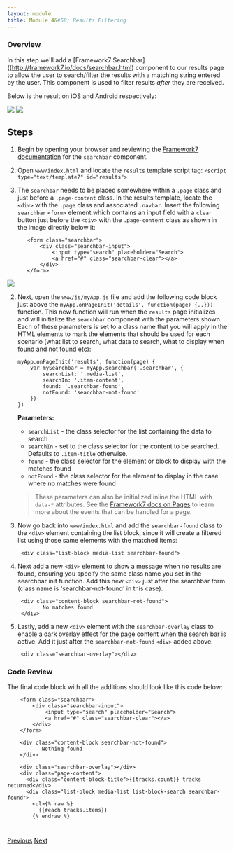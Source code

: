 ```yaml
---
layout: module
title: Module 4&#58; Results Filtering
---
```


### Overview
In this step we'll add a [Framework7 Searchbar]((http://framework7.io/docs/searchbar.html) component to our results page to allow the user to search/filter the results with a matching string
entered by the user. This component is used to filter results *after* they are received. 

Below is the result on iOS and Android respectively:

   <img class="screenshot-md2" src="images/ios-searchbar.png"/>
   <img class="screenshot-md2" src="images/android-searchbar.png"/>
    
## Steps
1. Begin by opening your browser and reviewing the [Framework7 documentation](http://framework7.io/docs/searchbar.html) for the `searchbar` component.
1. Open `www/index.html` and locate the `results` template script tag:
            ```
            <script type="text/template7" id="results">
            ```

2. The `searchbar` needs to be placed somewhere within a `.page` class and just before a `.page-content` class. In the results template, locate the `<div>` with the `.page` class and associated `.navbar`. 
Insert the following `searchbar` `<form>` element which contains an input field with a `clear` button just 
before the `<div>` with the `.page-content` class as shown in the image directly below it:

          <form class="searchbar">
              <div class="searchbar-input">
                  <input type="search" placeholder="Search">
                  <a href="#" class="searchbar-clear"></a>
              </div>      
          </form>

  <img class="screenshot2" src="images/search-loc.png"/>
  
2. Next, open the `www/js/myApp.js` file and add the following code block just above the `myApp.onPageInit('details', function(page) {..}))` function. 
This new function will run when the `results` page initializes and will initialize the `searchbar` component
with the parameters shown. Each of these parameters is set to a class name that you will apply in the HTML
elements to mark the elements that should be used for each scenario (what list to search, what data to search, 
what to display when found and not found etc): 

       myApp.onPageInit('results', function(page) {
           var mySearchbar = myApp.searchbar('.searchbar', {
               searchList: '.media-list',
               searchIn: '.item-content',
               found: '.searchbar-found',
               notFound: 'searchbar-not-found'
           })
       })   

   **Parameters:**
   - `searchList` - the class selector for the list containing the data to search
   - `searchIn` - set to the class selector for the content to be searched. Defaults to `.item-title` otherwise.
   - `found` - the class selector for the element or block to display with the matches found
   - `notFound` - the class selector for the element to display in the case where no matches were found
   
   >These parameters can also be initialized inline the HTML with `data-*` attributes. 
  See the [Framework7 docs on Pages](http://framework7.io/docs/pages.html) to learn more about the events that can be handled for a page.

3. Now go back into `www/index.html`  and add the `searchbar-found` class to the `<div>` element containing 
the list block, since it will create a filtered list using those same elements with the matched items:

        <div class="list-block media-list searchbar-found">
        
4. Next add a new `<div>` element to show a message when no results are found, ensuring you specify the same class name you set in the 
searchbar init function. Add this new `<div>` just after the searchbar form (class name is 'searchbar-not-found' in this case).

        <div class="content-block searchbar-not-found">
               No matches found
        </div>

2. Lastly, add a new `<div>` element with the `searchbar-overlay` class to enable a dark overlay effect for the page content when the search bar is active. 
Add it just after the `searchbar-not-found` `<div>` added above.

        <div class="searchbar-overlay"></div>

### Code Review
The final code block with all the additions should look like this code below:

        <form class="searchbar">
            <div class="searchbar-input">
                <input type="search" placeholder="Search">
                <a href="#" class="searchbar-clear"></a>
            </div>            
        </form>

        <div class="content-block searchbar-not-found">
               Nothing found
        </div>

        <div class="searchbar-overlay"></div>
        <div class="page-content">
          <div class="content-block-title">{{tracks.count}} tracks returned</div>
          <div class="list-block media-list list-block-search searchbar-found">
            <ul>{% raw %}
              {{#each tracks.items}}
            {% endraw %}

             


<div class="row" style="margin-top:40px;">
<div class="col-sm-12">
<a href="lesson3.html" class="btn btn-default"><i class="glyphicon glyphicon-chevron-left"></i> Previous</a>
<a href="lesson5.html" class="btn btn-default pull-right">Next <i class="glyphicon
glyphicon-chevron-right"></i></a>
</div>
</div>

